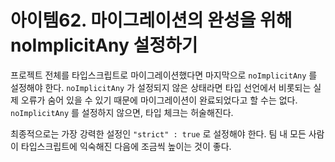 # 아이템62. 마이그레이션의 완성을 위해 noImplicitAny 설정하기

프로젝트 전체를 타입스크립트로 마이그레이션했다면 마지막으로 `noImplicitAny` 를 설정해야 한다. `noImplicitAny` 가 설정되지 않은 상태라면 타입 선언에서 비롯되는 실제 오류가 숨어 있을 수 있기 때문에 마이그레이션이 완료되었다고 할 수는 없다. `noImplicitAny` 를 설정하지 않으면, 타입 체크는 허술해진다.

최종적으로는 가장 강력한 설정인 `"strict" : true` 로 설정해야 한다. 팀 내 모든 사람이 타입스크립트에 익숙해진 다음에 조금씩 높이는 것이 좋다.

